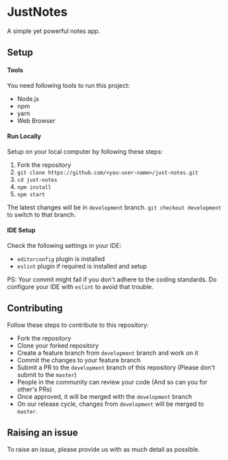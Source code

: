 # JustNotes
A simple yet powerful notes app.


## Setup

#### Tools
You need following tools to run this project:
- Node.js
- npm
- yarn
- Web Browser

#### Run Locally
Setup on your local computer by following these steps:
1. Fork the repository
2. `git clone https://github.com/<you-user-name>/just-notes.git`
3. `cd just-notes`
4. `npm install`
5. `npm start`

The latest changes will be in `development` branch. `git checkout development` to switch to that branch.

#### IDE Setup
Check the following settings in your IDE:
- `editorconfig` plugin is installed
- `eslint` plugin if required is installed and setup

PS: Your commit might fail if you don't adhere to the coding standards. Do configure your IDE with `eslint` to avoid that trouble.

## Contributing
Follow these steps to contribute to this repository:
- Fork the repository
- Clone your forked repository
- Create a feature branch from `development` branch and work on it
- Commit the changes to your feature branch
- Submit a PR to the `development` branch of this repository (Please don't submit to the `master`)
- People in the community can review your code (And so can you for other's PRs)
- Once approved, it will be merged with the `development` branch
- On our release cycle, changes from `development` will be merged to `master`.

## Raising an issue
To raise an issue, please provide us with as much detail as possible.
